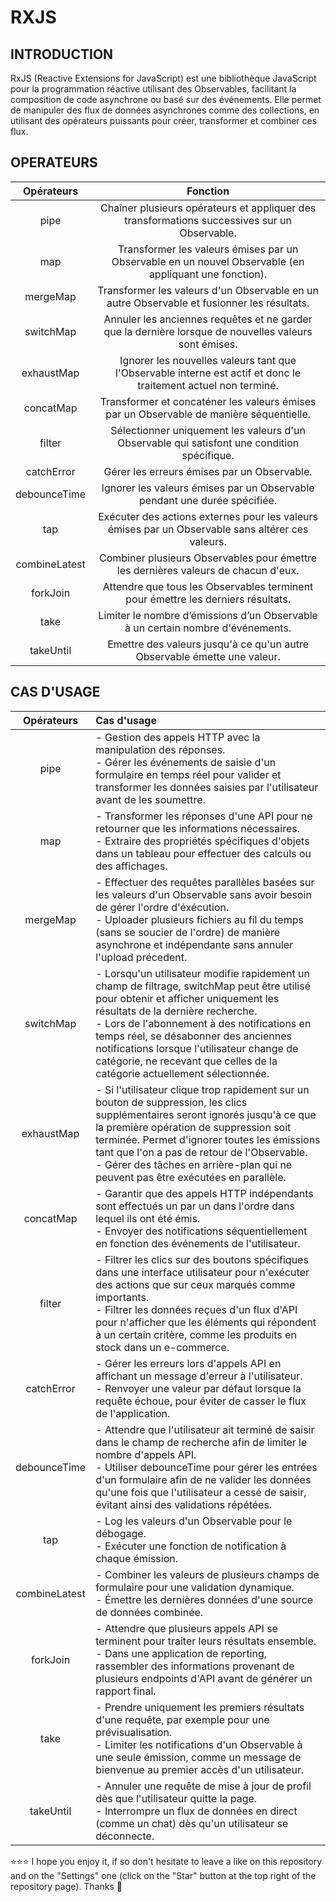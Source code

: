 # RXJS

## INTRODUCTION
RxJS (Reactive Extensions for JavaScript) est une bibliothèque JavaScript pour la programmation réactive utilisant des Observables, facilitant la composition de code asynchrone ou basé sur des événements. Elle permet de manipuler des flux de données asynchrones comme des collections, en utilisant des opérateurs puissants pour créer, transformer et combiner ces flux.

## OPERATEURS
| Opérateurs | Fonction |
| :---: | :---: |
| pipe | Chaîner plusieurs opérateurs et appliquer des transformations successives sur un Observable. |
| map | Transformer les valeurs émises par un Observable en un nouvel Observable (en appliquant une fonction). |
| mergeMap | Transformer les valeurs d'un Observable en un autre Observable et fusionner les résultats. |
| switchMap | Annuler les anciennes requêtes et ne garder que la dernière lorsque de nouvelles valeurs sont émises. |
| exhaustMap | Ignorer les nouvelles valeurs tant que l'Observable interne est actif et donc le traitement actuel non terminé. |
| concatMap | Transformer et concaténer les valeurs émises par un Observable de manière séquentielle. |
| filter | Sélectionner uniquement les valeurs d'un Observable qui satisfont une condition spécifique. |
| catchError | Gérer les erreurs émises par un Observable. |
| debounceTime | Ignorer les valeurs émises par un Observable pendant une durée spécifiée. |
| tap | Exécuter des actions externes pour les valeurs émises par un Observable sans altérer ces valeurs. |
| combineLatest | Combiner plusieurs Observables pour émettre les dernières valeurs de chacun d'eux. |
| forkJoin | Attendre que tous les Observables terminent pour émettre les derniers résultats. |
| take | Limiter le nombre d’émissions d’un Observable à un certain nombre d'événements. |
| takeUntil | Emettre des valeurs jusqu'à ce qu'un autre Observable émette une valeur. |

## CAS D'USAGE
| Opérateurs | Cas d'usage |
| :---: | :--- |
| pipe | - Gestion des appels HTTP avec la manipulation des réponses. <br> - Gérer les événements de saisie d'un formulaire en temps réel pour valider et transformer les données saisies par l'utilisateur avant de les soumettre. |
| map | - Transformer les réponses d'une API pour ne retourner que les informations nécessaires. <br> - Extraire des propriétés spécifiques d'objets dans un tableau pour effectuer des calculs ou des affichages. |
| mergeMap | - Effectuer des requêtes parallèles basées sur les valeurs d'un Observable sans avoir besoin de gérer l'ordre d'éxécution. <br> - Uploader plusieurs fichiers au fil du temps (sans se soucier de l'ordre) de manière asynchrone et indépendante sans annuler l'upload précedent. |
| switchMap | - Lorsqu'un utilisateur modifie rapidement un champ de filtrage, switchMap peut être utilisé pour obtenir et afficher uniquement les résultats de la dernière recherche. <br> - Lors de l'abonnement à des notifications en temps réel, se désabonner des anciennes notifications lorsque l'utilisateur change de catégorie, ne recevant que celles de la catégorie actuellement sélectionnée. |
| exhaustMap | - Si l'utilisateur clique trop rapidement sur un bouton de suppression, les clics supplémentaires seront ignorés jusqu'à ce que la première opération de suppression soit terminée. Permet d'ignorer toutes les émissions tant que l'on a pas de retour de l'Observable. <br> - Gérer des tâches en arrière-plan qui ne peuvent pas être exécutées en parallèle. |
| concatMap | - Garantir que des appels HTTP indépendants sont effectués un par un dans l'ordre dans lequel ils ont été émis. <br> - Envoyer des notifications séquentiellement en fonction des événements de l'utilisateur. |
| filter | - Filtrer les clics sur des boutons spécifiques dans une interface utilisateur pour n'exécuter des actions que sur ceux marqués comme importants. <br> - Filtrer les données reçues d'un flux d'API pour n'afficher que les éléments qui répondent à un certain critère, comme les produits en stock dans un e-commerce. <br>  |
| catchError | - Gérer les erreurs lors d'appels API en affichant un message d'erreur à l'utilisateur. <br> - Renvoyer une valeur par défaut lorsque la requête échoue, pour éviter de casser le flux de l'application. |
| debounceTime | - Attendre que l'utilisateur ait terminé de saisir dans le champ de recherche afin de limiter le nombre d'appels API. <br> - Utiliser debounceTime pour gérer les entrées d'un formulaire afin de ne valider les données qu'une fois que l'utilisateur a cessé de saisir, évitant ainsi des validations répétées. |
| tap | - Log les valeurs d'un Observable pour le débogage. <br> - Exécuter une fonction de notification à chaque émission. |
| combineLatest | - Combiner les valeurs de plusieurs champs de formulaire pour une validation dynamique. <br> - Émettre les dernières données d'une source de données combinée. |
| forkJoin | - Attendre que plusieurs appels API se terminent pour traiter leurs résultats ensemble. <br> - Dans une application de reporting, rassembler des informations provenant de plusieurs endpoints d'API avant de générer un rapport final. |
| take | - Prendre uniquement les premiers résultats d'une requête, par exemple pour une prévisualisation. <br> - Limiter les notifications d'un Observable à une seule émission, comme un message de bienvenue au premier accès d'un utilisateur. |
| takeUntil | - Annuler une requête de mise à jour de profil dès que l'utilisateur quitte la page. <br> - Interrompre un flux de données en direct (comme un chat) dès qu'un utilisateur se déconnecte. |

⭐⭐⭐ I hope you enjoy it, if so don't hesitate to leave a like on this repository and on the "Settings" one (click on the "Star" button at the top right of the repository page). Thanks 🤗
